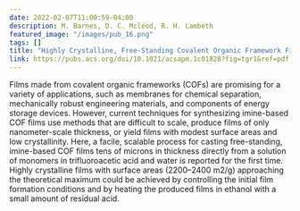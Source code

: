 ```yaml
---
date: 2022-02-07T11:00:59-04:00
description: M. Barnes, D. C. Mcleod, R. H. Lambeth
featured_image: "/images/pub_16.png"
tags: []
title: "Highly Crystalline, Free-Standing Covalent Organic Framework Films Produced Directly from Monomer Solutions"
link: https://pubs.acs.org/doi/10.1021/acsapm.1c01828?fig=tgr1&ref=pdf
---
```


Films made from covalent organic frameworks (COFs) are promising for a variety of applications, such as membranes for chemical separation, mechanically robust engineering materials, and components of energy storage devices. However, current techniques for synthesizing imine-based COF films use methods that are difficult to scale, produce films of only nanometer-scale thickness, or yield films with modest surface areas and low crystallinity. Here, a facile, scalable process for casting free-standing, imine-based COF films tens of microns in thickness directly from a solution of monomers in trifluoroacetic acid and water is reported for the first time. Highly crystalline films with surface areas (2200–2400 m2/g) approaching the theoretical maximum could be achieved by controlling the initial film formation conditions and by heating the produced films in ethanol with a small amount of residual acid.